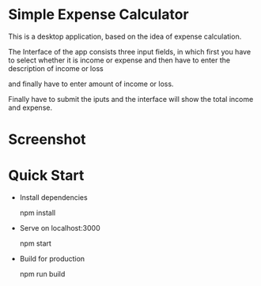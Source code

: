 # Simple Expense Calculator

This is a desktop application, based on the idea of expense calculation.

The Interface of the app consists three input fields, in which first you have to select whether it is income or expense and then have to enter the description of income or loss 

and finally have to enter amount of income or loss.

Finally have to submit the iputs and the interface will show the total income and expense.

# Screenshot





# Quick Start

* Install dependencies
  
  npm install
  
* Serve on localhost:3000

  npm start
  
* Build for production

  npm run build
